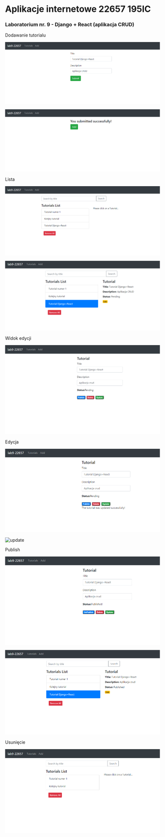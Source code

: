 # Aplikacje internetowe 22657 195IC

### Laboratorium nr. 9 - Django + React (aplikacja CRUD)  

Dodawanie tutorialu  

![Dodaj](/lab9/lab9RestApis/assets/dodaj.png "Dodaj")  

![Dodane](/lab9/lab9RestApis/assets/dodane.png "Dodane")  

Lista  

![Lista](/lab9/lab9RestApis/assets/lista.png "Lista")    

![Sczegół](/lab9/lab9RestApis/assets/szczegol.png "Sczegół")  

Widok edycji  

![Edit](/lab9/lab9RestApis/assets/edit.png "Edit")  

Edycja  

![update](/lab9/lab9RestApis/assets/updated.png "update")  

![update](/lab9/lab9RestApis/assets/update2.png "update")  

Publish  

![publish](/lab9/lab9RestApis/assets/publish.png "publish")  

![published](/lab9/lab9RestApis/assets/published.png "published")  

Usunięcie  

![delete](/lab9/lab9RestApis/assets/deleted.png "delete")  